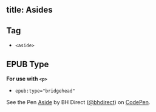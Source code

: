title: Asides
---

## Tag

* `<aside>`

## EPUB Type

**For use with `<p>`**
* `epub:type="bridgehead"`

<p data-height="300" data-theme-id="28900" data-slug-hash="ed4d38a08347504cc1b00a75547af422" data-default-tab="html,result" data-user="bhdirect" data-embed-version="2" data-pen-title="Aside" class="codepen">See the Pen <a href="https://codepen.io/bhdirect/pen/ed4d38a08347504cc1b00a75547af422/">Aside</a> by BH Direct (<a href="https://codepen.io/bhdirect">@bhdirect</a>) on <a href="https://codepen.io">CodePen</a>.</p>
<script async src="https://production-assets.codepen.io/assets/embed/ei.js"></script>
